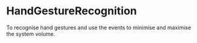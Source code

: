 # HandGestureRecognition
To recognise hand gestures and use the events to minimise and maximise the system volume.
